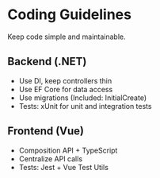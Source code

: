 # Coding Guidelines

Keep code simple and maintainable.

## Backend (.NET)
- Use DI, keep controllers thin
- Use EF Core for data access
- Use migrations (Included: InitialCreate)
- Tests: xUnit for unit and integration tests

## Frontend (Vue)
- Composition API + TypeScript
- Centralize API calls
- Tests: Jest + Vue Test Utils
